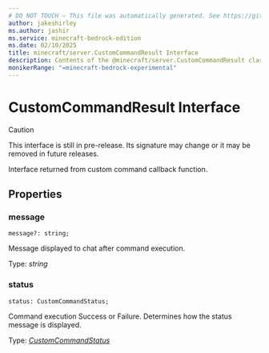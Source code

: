 ```yaml
---
# DO NOT TOUCH — This file was automatically generated. See https://github.com/mojang/minecraftapidocsgenerator to modify descriptions, examples, etc.
author: jakeshirley
ms.author: jashir
ms.service: minecraft-bedrock-edition
ms.date: 02/10/2025
title: minecraft/server.CustomCommandResult Interface
description: Contents of the @minecraft/server.CustomCommandResult class.
monikerRange: "=minecraft-bedrock-experimental"
---
```

# CustomCommandResult Interface

> [!CAUTION]
> This interface is still in pre-release.  Its signature may change or it may be removed in future releases.

Interface returned from custom command callback function.

## Properties

### **message**
`message?: string;`

Message displayed to chat after command execution.

Type: *string*

### **status**
`status: CustomCommandStatus;`

Command execution Success or Failure. Determines how the status message is displayed.

Type: [*CustomCommandStatus*](CustomCommandStatus.md)

